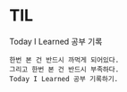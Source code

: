 # TIL
Today I Learned 공부 기록

~~~
한번 본 건 반드시 까먹게 되어있다.
그리고 한번 본 건 반드시 부족하다.
Today I Learned 공부 기록하기.
~~~


